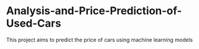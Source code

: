 # Analysis-and-Price-Prediction-of-Used-Cars
This project aims to predict the price of cars using machine learning models
